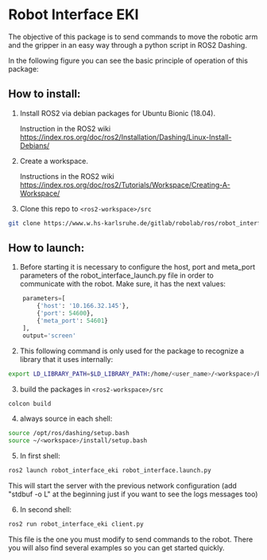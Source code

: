 # Robot Interface EKI

The objective of this package is to send commands to move the robotic arm and the gripper in an easy way through a python script in ROS2 Dashing.

In the following figure you can see the basic principle of operation of this package:


## How to install:


1. Install ROS2 via debian packages for Ubuntu Bionic (18.04).

    Instruction in the ROS2 wiki https://index.ros.org/doc/ros2/Installation/Dashing/Linux-Install-Debians/

2. Create a workspace.

    Instructions in the ROS2 wiki https://index.ros.org/doc/ros2/Tutorials/Workspace/Creating-A-Workspace/

3. Clone this repo to `<ros2-workspace>/src`

```bash
git clone https://www.w.hs-karlsruhe.de/gitlab/robolab/ros/robot_interface_eki.git
```

## How to launch:


1. Before starting it is necessary to configure the host, port and meta_port parameters of the robot_interface_launch.py file in order to communicate with the robot. Make sure, it has the next values:

```python
    parameters=[
        {'host': '10.166.32.145'},
        {'port': 54600},
        {'meta_port': 54601}
    ],
    output='screen'
```

2. This following command is only used for the package to recognize a library that it uses internally: 

```bash
export LD_LIBRARY_PATH=$LD_LIBRARY_PATH:/home/<user_name>/<workspace>/build/robot_interface_eki/lib
```

3. build the packages in `<ros2-workspace>/src`

```bash
colcon build
```

4. always source in each shell:

```bash
source /opt/ros/dashing/setup.bash
source ~/<workspace>/install/setup.bash
```

5. In first shell:

```bash
ros2 launch robot_interface_eki robot_interface.launch.py
```

This will start the server with the previous network configuration (add "stdbuf -o L" at the beginning just if you want to see the logs messages too)

6. In second shell:

```bash
ros2 run robot_interface_eki client.py
```

This file is the one you must modify to send commands to the robot. There you will also find several examples so you can get started quickly.




